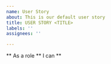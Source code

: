 ```yaml
---
name: User Story
about: This is our default user story
title: USER STORY <TITLE>
labels: ''
assignees: ''

---
```


** As a role ** I can **
